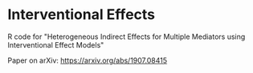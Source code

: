 # Interventional Effects

R code for "Heterogeneous Indirect Effects for Multiple Mediators using Interventional Effect Models"

Paper on arXiv: https://arxiv.org/abs/1907.08415
